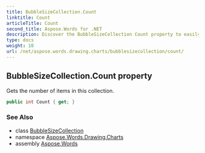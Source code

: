 ```yaml
---
title: BubbleSizeCollection.Count
linktitle: Count
articleTitle: Count
second_title: Aspose.Words for .NET
description: Discover the BubbleSizeCollection Count property to easily track the number of items in your collection. Enhance your data management today!
type: docs
weight: 10
url: /net/aspose.words.drawing.charts/bubblesizecollection/count/
---
```

## BubbleSizeCollection.Count property

Gets the number of items in this collection.

```csharp
public int Count { get; }
```

### See Also

* class [BubbleSizeCollection](../)
* namespace [Aspose.Words.Drawing.Charts](../../../aspose.words.drawing.charts/)
* assembly [Aspose.Words](../../../)
